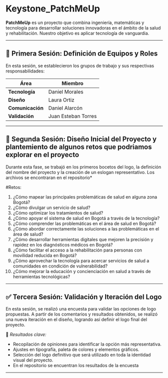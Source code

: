 # Keystone_PatchMeUp

**PatchMeUp** es un proyecto que combina ingeniería, matemáticas y tecnología para desarrollar soluciones innovadoras en el ámbito de la salud y rehabilitación. Nuestro objetivo es aplicar tecnología de vanguardia.

---

## 📌 Primera Sesión: Definición de Equipos y Roles  
En esta sesión, se establecieron los grupos de trabajo y sus respectivas responsabilidades:

| Área | Miembro |
|------|---------|
| **Tecnología** | Daniel Morales |
| **Diseño** | Laura Ortiz |
| **Comunicación** | Daniel Alarcón |
| **Validación** | Juan Esteban Torres |

---

## 🎨 Segunda Sesión: Diseño Inicial del Proyecto  y plantemiento de algunos retos que podriamos explorar en el proyecto
Durante esta fase, se trabajó en los primeros bocetos del logo, la definición del nombre del proyecto y la creación de un eslogan representativo.
Los archivos se encontraran en el repositorio*

#Retos:
1. ¿Cómo mapear las principales problemáticas de salud en alguna zona Bogotá?
2. ¿Cómo divulgar un servicio de salud?
3. ¿Cómo optimizar los tratamientos de salud?
4. ¿Cómo apoyar el sistema de salud en Bogotá a través de la tecnología?
5. ¿Cómo comprender las problemáticas en el área de salud en Bogotá?
6. ¿Cómo abordar correctamente las soluciones a las problemáticas en el área de salud?
7. ¿Cómo desarrollar herramientas digitales que mejoren la precisión y rapidez en los diagnósticos médicos en Bogotá?
8. ¿Cómo facilitar el acceso a la rehabilitación para personas con movilidad reducida en Bogotá?
9. ¿Cómo aprovechar la tecnología para acercar servicios de salud a comunidades en condición de vulnerabilidad?
10. ¿Cómo mejorar la educación y concienciación en salud a través de herramientas tecnológicas?
---
## ✅ Tercera Sesión: Validación y Iteración del Logo  
En esta sesión, se realizó una encuesta para validar las opciones de logo propuestas. A partir de los comentarios y resultados obtenidos, se realizó una nueva iteración en el diseño, logrando así definir el logo final del proyecto.

🔹 *Resultados clave:*  
- Recopilación de opiniones para identificar la opción más representativa.  
- Ajustes en tipografía, paleta de colores y elementos gráficos.  
- Selección del logo definitivo que será utilizado en toda la identidad visual del proyecto.  
- En el repositorio se encuentran los resultados de la encuesta
---
